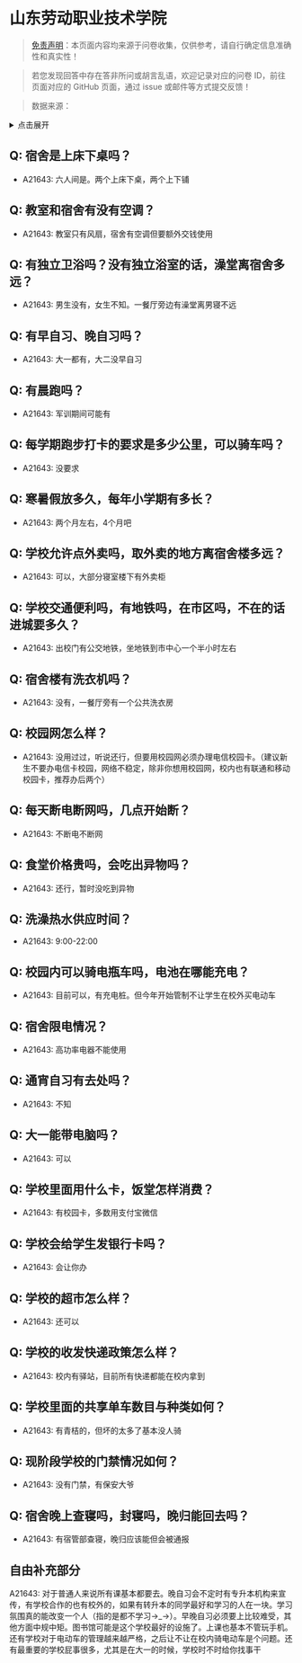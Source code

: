 # 山东劳动职业技术学院

> [免责声明](https://colleges.chat/#_3)：本页面内容均来源于问卷收集，仅供参考，请自行确定信息准确性和真实性！

> 若您发现回答中存在答非所问或胡言乱语，欢迎记录对应的问卷 ID，前往页面对应的 GitHub 页面，通过 issue 或邮件等方式提交反馈！

> 数据来源：

<details><summary>点击展开</summary>
<ul>
<li>A21643: 匿名 (2024 年 04 月)</li>
</ul>
</details>

## Q: 宿舍是上床下桌吗？

- A21643: 六人间是。两个上床下桌，两个上下铺

## Q: 教室和宿舍有没有空调？

- A21643: 教室只有风扇，宿舍有空调但要额外交钱使用

## Q: 有独立卫浴吗？没有独立浴室的话，澡堂离宿舍多远？

- A21643: 男生没有，女生不知。一餐厅旁边有澡堂离男寝不远

## Q: 有早自习、晚自习吗？

- A21643: 大一都有，大二没早自习

## Q: 有晨跑吗？

- A21643: 军训期间可能有

## Q: 每学期跑步打卡的要求是多少公里，可以骑车吗？

- A21643: 没要求

## Q: 寒暑假放多久，每年小学期有多长？

- A21643: 两个月左右，4个月吧

## Q: 学校允许点外卖吗，取外卖的地方离宿舍楼多远？

- A21643: 可以，大部分寝室楼下有外卖柜

## Q: 学校交通便利吗，有地铁吗，在市区吗，不在的话进城要多久？

- A21643: 出校门有公交地铁，坐地铁到市中心一个半小时左右

## Q: 宿舍楼有洗衣机吗？

- A21643: 没有，一餐厅旁有一个公共洗衣房

## Q: 校园网怎么样？

- A21643: 没用过过，听说还行，但要用校园网必须办理电信校园卡。（建议新生不要办电信卡校园，网络不稳定，除非你想用校园网，校内也有联通和移动校园卡，推荐办后两个）

## Q: 每天断电断网吗，几点开始断？

- A21643: 不断电不断网

## Q: 食堂价格贵吗，会吃出异物吗？

- A21643: 还行，暂时没吃到异物

## Q: 洗澡热水供应时间？

- A21643: 9:00-22:00

## Q: 校园内可以骑电瓶车吗，电池在哪能充电？

- A21643: 目前可以，有充电桩。但今年开始管制不让学生在校外买电动车

## Q: 宿舍限电情况？

- A21643: 高功率电器不能使用

## Q: 通宵自习有去处吗？

- A21643: 不知

## Q: 大一能带电脑吗？

- A21643: 可以

## Q: 学校里面用什么卡，饭堂怎样消费？

- A21643: 有校园卡，多数用支付宝微信

## Q: 学校会给学生发银行卡吗？

- A21643: 会让你办

## Q: 学校的超市怎么样？

- A21643: 还可以

## Q: 学校的收发快递政策怎么样？

- A21643: 校内有驿站，目前所有快递都能在校内拿到

## Q: 学校里面的共享单车数目与种类如何？

- A21643: 有青桔的，但坏的太多了基本没人骑

## Q: 现阶段学校的门禁情况如何？

- A21643: 没有门禁，有保安大爷

## Q: 宿舍晚上查寝吗，封寝吗，晚归能回去吗？

- A21643: 有宿管部查寝，晚归应该能但会被通报

## 自由补充部分

A21643: 对于普通人来说所有课基本都要去。晚自习会不定时有专升本机构来宣传，有学校合作的也有校外的，如果有转升本的同学最好和学习的人在一块。学习氛围真的能改变一个人（指的是都不学习→\_→）。早晚自习必须要上比较难受，其他方面中规中矩。图书馆可能是这个学校最好的设施了。上课也基本不管玩手机。还有学校对于电动车的管理越来越严格，之后让不让在校内骑电动车是个问题。还有最重要的学校屁事很多，尤其是在大一的时候，学校时不时给你找事干